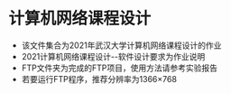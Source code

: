 # 计算机网络课程设计
- 该文件集合为2021年武汉大学计算机网络课程设计的作业
- 2021计算机网络课程设计--软件设计要求为作业说明
- FTP文件夹为完成的FTP项目，使用方法请参考实验报告
- 若要运行FTP程序，推荐分辨率为1366×768